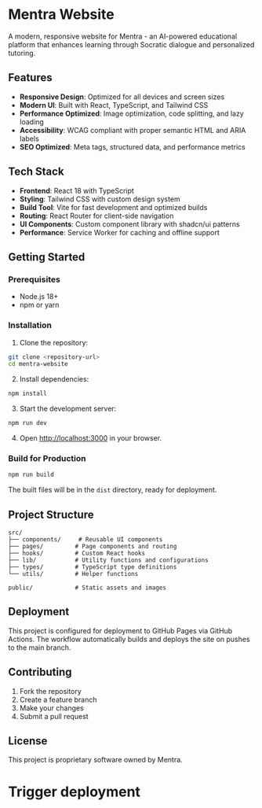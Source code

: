 # Mentra Website

A modern, responsive website for Mentra - an AI-powered educational platform that enhances learning through Socratic dialogue and personalized tutoring.

## Features

- **Responsive Design**: Optimized for all devices and screen sizes
- **Modern UI**: Built with React, TypeScript, and Tailwind CSS
- **Performance Optimized**: Image optimization, code splitting, and lazy loading
- **Accessibility**: WCAG compliant with proper semantic HTML and ARIA labels
- **SEO Optimized**: Meta tags, structured data, and performance metrics

## Tech Stack

- **Frontend**: React 18 with TypeScript
- **Styling**: Tailwind CSS with custom design system
- **Build Tool**: Vite for fast development and optimized builds
- **Routing**: React Router for client-side navigation
- **UI Components**: Custom component library with shadcn/ui patterns
- **Performance**: Service Worker for caching and offline support

## Getting Started

### Prerequisites

- Node.js 18+ 
- npm or yarn

### Installation

1. Clone the repository:
```bash
git clone <repository-url>
cd mentra-website
```

2. Install dependencies:
```bash
npm install
```

3. Start the development server:
```bash
npm run dev
```

4. Open [http://localhost:3000](http://localhost:3000) in your browser.

### Build for Production

```bash
npm run build
```

The built files will be in the `dist` directory, ready for deployment.

## Project Structure

```
src/
├── components/     # Reusable UI components
├── pages/         # Page components and routing
├── hooks/         # Custom React hooks
├── lib/           # Utility functions and configurations
├── types/         # TypeScript type definitions
└── utils/         # Helper functions

public/            # Static assets and images
```

## Deployment

This project is configured for deployment to GitHub Pages via GitHub Actions. The workflow automatically builds and deploys the site on pushes to the main branch.

## Contributing

1. Fork the repository
2. Create a feature branch
3. Make your changes
4. Submit a pull request

## License

This project is proprietary software owned by Mentra.
# Trigger deployment

